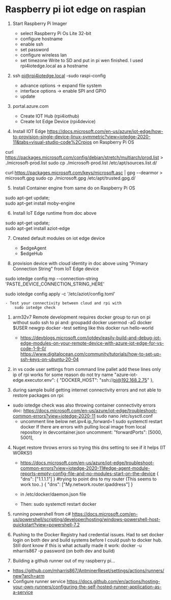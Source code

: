 # Raspberry pi iot edge on raspian
1. Start Raspberry Pi Imager
    - select Raspberry Pi Os Lite 32-bit
    - configure hostname
    - enable ssh
    - set password
    - configure wireless lan
    - set timezone
Write to SD and put in pi wen finished. I used rpi4iotedge.local as a hostname


2. ssh pi@rpi4iotedge.local
    -sudo raspi-config
    - advance options -> expand file system
    - interface options -> enable SPI and GPIO
    - update

3. portal.azure.com
    - Create IOT Hub (rpi4iothub)
    - Create Iot Edge Device (rpi4device)

4. Install IOT Edge https://docs.microsoft.com/en-us/azure/iot-edge/how-to-provision-single-device-linux-symmetric?view=iotedge-2020-11&tabs=visual-studio-code%2Crpios on Raspberry Pi OS


curl https://packages.microsoft.com/config/debian/stretch/multiarch/prod.list > ./microsoft-prod.list
sudo cp ./microsoft-prod.list /etc/apt/sources.list.d/

curl https://packages.microsoft.com/keys/microsoft.asc | gpg --dearmor > microsoft.gpg
sudo cp ./microsoft.gpg /etc/apt/trusted.gpg.d/

5. Install Container engine from same do on Raspberry Pi OS

sudo apt-get update; \
  sudo apt-get install moby-engine

6. Install IoT Edge runtime from doc above

sudo apt-get update; \
  sudo apt-get install aziot-edge

7. Created default modules on iot edge device
    - $edgeAgent
    - $edgeHub

7. provision device with cloud identity in doc above using "Primary Connection String" from IoT Edge device

sudo iotedge config mp --connection-string 'PASTE_DEVICE_CONNECTION_STRING_HERE'

sudo iotedge config apply -c '/etc/aziot/config.toml'

    - Test your connectivity between cloud and rpi with
        sudo iotedge check


1. arm32v7 Remote development requires docker group to run on pi without sudo ssh to pi and:
groupadd docker
usermod -aG docker $USER
newgrp docker 
 -test setting like this
docker run hello-world 

    - https://devblogs.microsoft.com/iotdev/easily-build-and-debug-iot-edge-modules-on-your-remote-device-with-azure-iot-edge-for-vs-code-1-9-0/
    https://www.digitalocean.com/community/tutorials/how-to-set-up-ssh-keys-on-ubuntu-20-04
2. in vs code user settings from command line pallet add these lines only ip of rpi works for some reason do not try name
    "azure-iot-edge.executor.env": {
        "DOCKER_HOST": "ssh://pi@192.168.2.75"
    },


3. during sample build getting internet connectivity errors and not able to restore packages on rpi:
 - sudo iotedge check was also throwing container connectivity errors doc: https://docs.microsoft.com/en-us/azure/iot-edge/troubleshoot-common-errors?view=iotedge-2020-11
sudo nano /etc/sysctl.conf
    - uncomment line below
net.ipv4.ip_forward=1
sudo systemctl restart docker
 If there are errors with pulling local image from local repository in devcontainer.json uncomment:
 "forwardPorts": [5000, 5001],
4. Nuget restore throws errors so trying this dns setting to see if it helps (IT WORKS!)
    - https://docs.microsoft.com/en-us/azure/iot-edge/troubleshoot-common-errors?view=iotedge-2020-11#edge-agent-module-reports-empty-config-file-and-no-modules-start-on-the-device
{
    "dns": ["1.1.1.1"]
}
#trying to point dns to my router (This seems to work too..)
{
    "dns": ["My.network.router.ipaddress"]
}

    - in /etc/docker/daemon.json file
    - Then:
sudo systemctl restart docker

1. running powershell from c#
https://docs.microsoft.com/en-us/powershell/scripting/developer/hosting/windows-powershell-host-quickstart?view=powershell-7.2 

1. Pushing to the Docker Registry had credential issues. Had to set docker login on both dev and build systems before I could push to docker hub. Still dont know if this is what actually made it work:
docker -u mharris867 -p password (on both dev and build)

1. Building a github runner out of my raspberry pi...
- https://github.com/mharris867/AntminerReset/settings/actions/runners/new?arch=arm
- Configure runner service https://docs.github.com/en/actions/hosting-your-own-runners/configuring-the-self-hosted-runner-application-as-a-service